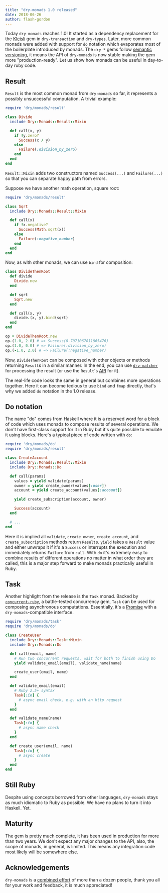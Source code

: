 ```yaml
---
title: "dry-monads 1.0 released"
date: 2018-06-26
author: flash-gordon
---
```


Today `dry-monads` reaches 1.0! It started as a dependency replacement for the [Kleisli](https://github.com/txus/kleisli) gem in `dry-transaction` and `dry-types`. Later, more common monads were added with support for `do` notation which evaporates most of the boilerplate introduced by monads. The `dry-*` gems follow [semantic versioning](https://semver.org/spec/v2.0.0.html), it means the API of `dry-monads` is now stable making the gem more "production-ready". Let us show how monads can be useful in day-to-day ruby code.

## Result

`Result` is the most common monad from `dry-monads` so far, it represents a possibly unsuccessful computation. A trivial example:

```ruby
require 'dry/monads/result'

class Divide
  include Dry::Monads::Result::Mixin

  def call(x, y)
    if !y.zero?
      Success(x / y)
    else
      Failure(:division_by_zero)
    end
  end
end
```

`Result::Mixin` adds two constructors named `Success(...)` and `Failure(...)` so that you can separate happy path from errors.

Suppose we have another math operation, square root:

```ruby
require 'dry/monads/result'

class Sqrt
  include Dry::Monads::Result::Mixin

  def call(x)
    if !x.negative?
      Success(Math.sqrt(x))
    else
      Failure(:negative_number)
    end
  end
end
```

Now, as with other monads, we can use `bind` for composition:

```ruby
class DivideThenRoot
  def divide
    Divide.new
  end

  def sqrt
    Sqrt.new
  end

  def call(x, y)
    divide.(x, y).bind(sqrt)
  end
end
```


```ruby
op = DivideThenRoot.new
op.(1.0, 2.0) # => Success(0.7071067811865476)
op.(1.0, 0.0) # => Failure(:division_by_zero)
op.(-1.0, 2.0) # => Failure(:negative_number)
```

Now, `DivideThenRoot` can be composed with other objects or methods returning `Result`s in a similar manner. In the end, you can use [`dry-matcher`](/gems/dry-matcher/result-matcher/) for processing the result (or use the `Result`'s [API](/gems/dry-monads/result/) for it).

The real-life code looks the same in general but combines more operations together. Here it can become tedious to use `bind` and `fmap` directly, that's why we added `do` notation in the 1.0 release.

## Do notation

The name "do" comes from Haskell where it is a reserved word for a block of code which uses monads to compose results of several operations. We don't have first-class support for it in Ruby but it's quite possible to emulate it using blocks. Here's a typical piece of code written with `do`:


```ruby
require 'dry/monads/do'
require 'dry/monads/result'

class CreateAccount
  include Dry::Monads::Result::Mixin
  include Dry::Monads::Do

  def call(params)
    values = yield validate(params)
    owner = yield create_owner(values[:user])
    account = yield create_account(values[:account])

    yield create_subscription(account, owner)

    Success(account)
  end

  # ...
end
```

Here it is implied all `validate`, `create_owner`, `create_account`, and `create_subscription` methods return `Result`s. `yield` takes a `Result` value and either unwraps it if it's a `Success` or interrupts the execution and immediately returns `Failure` from `call`. With `do` it's extremely easy to combine results of different operations no matter in what order they are called, this is a major step forward to make monads practically useful in Ruby.

## Task

Another highlight from the release is the `Task` monad. Backed by [`concurrent-ruby`](https://github.com/ruby-concurrency/concurrent-ruby), a battle-tested concurrency gem, `Task` can be used for composing asynchronous computations. Essentially, it's a [Promise](http://ruby-concurrency.github.io/concurrent-ruby/Concurrent/Promise.html) with a `dry-monads`-compatible interface.

```ruby
require 'dry/monads/task'
require 'dry/monads/do'

class CreateUser
  include Dry::Monads::Task::Mixin
  include Dry::Monads::Do

  def call(email, name)
    # Run two concurrent requests, wait for both to finish using Do
    yield validate_email(email), validate_name(name)

    create_user(email, name)
  end

  def validate_email(email)
    # Ruby 2.5+ syntax
    Task[:io] {
      # async email check, e.g. with an http request
    }
  end

  def validate_name(name)
    Task[:io] {
      # async name check
    }
  end

  def create_user(email, name)
    Task[:io] {
      # async create
    }
  end
end
```

## Still Ruby

Despite using concepts borrowed from other languages, `dry-monads` stays as much idiomatic to Ruby as possible. We have no plans to turn it into Haskell. Yet.

## Maturity

The gem is pretty much complete, it has been used in production for more than two years. We don't expect any major changes to the API, also, the scope of monads, in general, is limited. This means any integration code most likely will be somewhere else.

## Acknowledgements

`dry-monads` is a [combined effort](https://github.com/dry-rb/dry-monads/graphs/contributors?type=a) of more than a dozen people, thank you all for your work and feedback, it is much appreciated!
